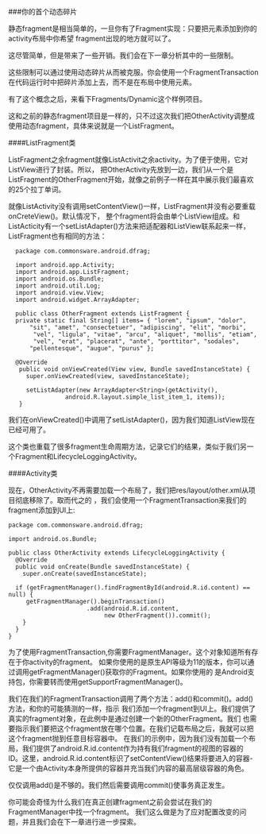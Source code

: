 ###你的首个动态碎片

静态fragment是相当简单的，一旦你有了Fragment实现：只要把<fragment>元素添加到你的activity布局中你希望
fragment出现的地方就可以了。

这尽管简单，但是带来了一些开销。我们会在下一章分析其中的一些限制。

这些限制可以通过使用动态碎片从而被克服。你会使用一个FragmentTransaction在代码运行时中把碎片添加上去，而不是在布局中使用<fragment>元素。

有了这个概念之后，来看下Fragments/Dynamic这个样例项目。

这和之前的静态fragment项目是一样的，只不过这次我们把OtherActivity调整成使用动态fragment，具体来说就是一个ListFragment。

####ListFragment类

ListFragment之余fragment就像ListActivit之余activity。为了便于使用，它对ListView进行了封装。所以，
把OtherActivity先放到一边，我们从一个是ListFragment的OtherFragment开始，就像之前例子一样在其中展示我们最喜欢的25个拉丁单词。

就像ListActivity没有调用setContentView()一样，ListFragment并没有必要重载onCreteView()。默认情况下，
整个fragment将会由单个ListView组成。和ListActicity有一个setListAdapter()方法来把适配器和ListView联系起来一样，ListFragment也有相同的方法：

      package com.commonsware.android.dfrag;

      import android.app.Activity;
      import android.app.ListFragment;
      import android.os.Bundle;
      import android.util.Log;
      import android.view.View;
      import android.widget.ArrayAdapter;

      public class OtherFragment extends ListFragment {
      private static final String[] items= { "lorem", "ipsum", "dolor",
          "sit", "amet", "consectetuer", "adipiscing", "elit", "morbi",
           "vel", "ligula", "vitae", "arcu", "aliquet", "mollis", "etiam",
           "vel", "erat", "placerat", "ante", "porttitor", "sodales",
          "pellentesque", "augue", "purus" };

      @Override
       public void onViewCreated(View view, Bundle savedInstanceState) {
         super.onViewCreated(view, savedInstanceState);

         setListAdapter(new ArrayAdapter<String>(getActivity(),
                    android.R.layout.simple_list_item_1, items));
       }


我们在onViewCreated()中调用了setListAdapter()，因为我们知道ListView现在已经可用了。

这个类也重载了很多fragment生命周期方法，记录它们的结果，类似于我们另一个Fragment和LifecycleLoggingActivity。

####Activity类

现在，OtherActivity不再需要加载一个布局了，我们把res/layout/other.xml从项目彻底移除了。取而代之的
，我们会使用一个FragmentTransaction来我们的fragment添加到UI上:

	package com.commonsware.android.dfrag;

    import android.os.Bundle;

    public class OtherActivity extends LifecycleLoggingActivity {
      @Override
      public void onCreate(Bundle savedInstanceState) {
        super.onCreate(savedInstanceState);

      if (getFragmentManager().findFragmentById(android.R.id.content) == null) {
         getFragmentManager().beginTransaction()
                          .add(android.R.id.content,
                               new OtherFragment()).commit();
        }
      }
    } 
  
  
为了使用FragmentTransaction,你需要FragmentManager。这个对象知道所有存在于你activity的fragment。
如果你使用的是原生API等级为11的版本，你可以通过调用getFragmentManager()获取你的Fragment。如果你使用的
是Android支持包，你需要转而使用getSupportFragmentManager()。


我们在我们的FragmentTransaction调用了两个方法：add()和commit()。add()方法，和你的可能猜测的一样，指示
我们添加一个fragment到UI上。我们提供了真实的fragment对象，在此例中是通过创建一个新的OtherFragment。我们
也需要指示我们要把这个fragment放在哪个位置。在我们记载布局之后，我就可以把这个fragment抛到任意目标容器中。
在我们的示例中，因为我们没有加载一个布局，我们提供了android.R.id.content作为持有我们fragment的视图的容器的
ID。这里，android.R.id.content标识了setContentView()结果将要进入的容器-它是一个由Activity本身所提供的容器并充当我们内容的最高层级容器的角色。

仅仅调用add()是不够的。我们然后需要调用commit()使事务真正发生。

你可能会奇怪为什么我们在真正创建fragment之前会尝试在我们的FragmentManager中找一个fragment。
我们这么做是为了应对配置改变的问题，并且我们会在下一章进行进一步探索。



 
    

